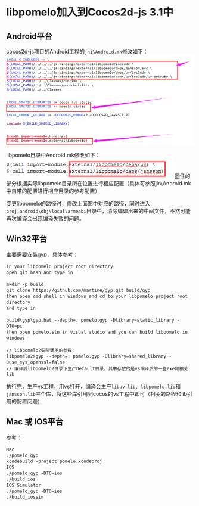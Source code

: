# libpomelo加入到Cocos2d-js 3.1中
## Android平台
cocos2d-js项目的Android工程的`jni\Android.mk`修改如下：
![](./img/pomelo_compile_config.png)

libpomelo目录中Android.mk修改如下：
![](./img/pomelo_mk.png)
圈住的部分根据实际libpomelo目录所在位置进行相应配置（具体可参照jin\Android.mk中自带的配置进行相应目录的参考配置）


变更libpomelo的路径时，修改上面图中对应的路径，同时进入`proj.android\obj\local\armeabi`目录中，清除编译出来的中间文件，不然可能再次编译会出现编译失败的问题。

## Win32平台
主要需要安装gyp，具体参考：
```
in your libpomelo project root directory
open git bash and type in

mkdir -p build
git clone https://github.com/martine/gyp.git build/gyp
then open cmd shell in windows and cd to your libpomelo project root directory
and type in

build\gyp\gyp.bat --depth=. pomelo.gyp -Dlibrary=static_library -DTO=pc
then open pomelo.sln in visual studio and you can build libpomelo in windows

// libpomelo2实际调用的参数：
libpomelo2>gyp --depth=. pomelo.gyp -Dlibrary=shared_library -Duse_sys_openssl=false
// 编译后libpomelo2目录下生产Default目录，其中存放的是vs编译后的一些exe和相关lib
```
执行完，生产vs工程，用vs打开，编译会生产`libuv.lib`、`libpomelo.lib`和`jansson.lib`三个库，将这些库引用到cocos的vs工程中即可（相关的路径和lib引用的配置问题）

## Mac 或 IOS平台
参考：
```
Mac
./pomelo_gyp
xcodebuild -project pomelo.xcodeproj
IOS
./pomelo_gyp -DTO=ios
./build_ios
IOS Simulator
./pomelo_gyp -DTO=ios
./build_iossim
```